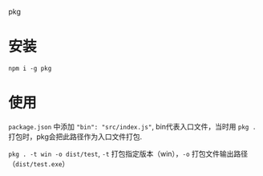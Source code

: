 pkg 

# 安装

`npm i -g pkg`

# 使用

`package.json` 中添加 `"bin": "src/index.js"`, bin代表入口文件，当时用 `pkg .` 打包时，pkg会把此路径作为入口文件打包.

`pkg . -t win -o dist/test`, `-t` 打包指定版本（win），`-o` 打包文件输出路径（`dist/test.exe`）


